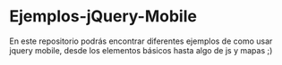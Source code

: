 Ejemplos-jQuery-Mobile
======================

En este repositorio podrás encontrar diferentes ejemplos de como usar jquery mobile, desde los elementos básicos hasta algo de js y mapas ;)
